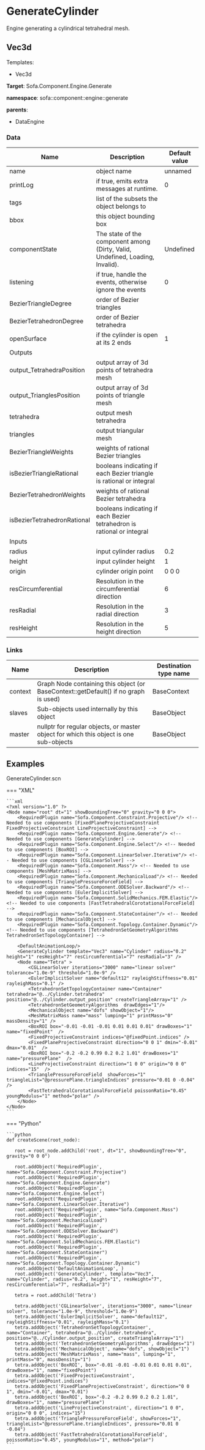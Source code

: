 <!-- generate_doc -->
# GenerateCylinder

Engine generating a cylindrical tetrahedral mesh.


## Vec3d

Templates:

- Vec3d

__Target__: Sofa.Component.Engine.Generate

__namespace__: sofa::component::engine::generate

__parents__:

- DataEngine

### Data

<table>
    <thead>
        <tr>
            <th>Name</th>
            <th>Description</th>
            <th>Default value</th>
        </tr>
    </thead>
    <tbody>
	<tr>
		<td>name</td>
		<td>
object name
		</td>
		<td>unnamed</td>
	</tr>
	<tr>
		<td>printLog</td>
		<td>
if true, emits extra messages at runtime.
		</td>
		<td>0</td>
	</tr>
	<tr>
		<td>tags</td>
		<td>
list of the subsets the object belongs to
		</td>
		<td></td>
	</tr>
	<tr>
		<td>bbox</td>
		<td>
this object bounding box
		</td>
		<td></td>
	</tr>
	<tr>
		<td>componentState</td>
		<td>
The state of the component among (Dirty, Valid, Undefined, Loading, Invalid).
		</td>
		<td>Undefined</td>
	</tr>
	<tr>
		<td>listening</td>
		<td>
if true, handle the events, otherwise ignore the events
		</td>
		<td>0</td>
	</tr>
	<tr>
		<td>BezierTriangleDegree</td>
		<td>
order of Bezier triangles
		</td>
		<td></td>
	</tr>
	<tr>
		<td>BezierTetrahedronDegree</td>
		<td>
order of Bezier tetrahedra
		</td>
		<td></td>
	</tr>
	<tr>
		<td>openSurface</td>
		<td>
if the cylinder is open at its 2 ends
		</td>
		<td>1</td>
	</tr>
	<tr>
		<td colspan="3">Outputs</td>
	</tr>
	<tr>
		<td>output_TetrahedraPosition</td>
		<td>
output array of 3d points of tetrahedra mesh
		</td>
		<td></td>
	</tr>
	<tr>
		<td>output_TrianglesPosition</td>
		<td>
output array of 3d points of triangle mesh
		</td>
		<td></td>
	</tr>
	<tr>
		<td>tetrahedra</td>
		<td>
output mesh tetrahedra
		</td>
		<td></td>
	</tr>
	<tr>
		<td>triangles</td>
		<td>
output triangular mesh
		</td>
		<td></td>
	</tr>
	<tr>
		<td>BezierTriangleWeights</td>
		<td>
weights of rational Bezier triangles
		</td>
		<td></td>
	</tr>
	<tr>
		<td>isBezierTriangleRational</td>
		<td>
booleans indicating if each Bezier triangle is rational or integral
		</td>
		<td></td>
	</tr>
	<tr>
		<td>BezierTetrahedronWeights</td>
		<td>
weights of rational Bezier tetrahedra
		</td>
		<td></td>
	</tr>
	<tr>
		<td>isBezierTetrahedronRational</td>
		<td>
booleans indicating if each Bezier tetrahedron is rational or integral
		</td>
		<td></td>
	</tr>
	<tr>
		<td colspan="3">Inputs</td>
	</tr>
	<tr>
		<td>radius</td>
		<td>
input cylinder radius
		</td>
		<td>0.2</td>
	</tr>
	<tr>
		<td>height</td>
		<td>
input cylinder height
		</td>
		<td>1</td>
	</tr>
	<tr>
		<td>origin</td>
		<td>
cylinder origin point
		</td>
		<td>0 0 0</td>
	</tr>
	<tr>
		<td>resCircumferential</td>
		<td>
Resolution in the circumferential direction
		</td>
		<td>6</td>
	</tr>
	<tr>
		<td>resRadial</td>
		<td>
Resolution in the radial direction
		</td>
		<td>3</td>
	</tr>
	<tr>
		<td>resHeight</td>
		<td>
Resolution in the height direction
		</td>
		<td>5</td>
	</tr>

</tbody>
</table>

### Links


| Name | Description | Destination type name |
| ---- | ----------- | --------------------- |
|context|Graph Node containing this object (or BaseContext::getDefault() if no graph is used)|BaseContext|
|slaves|Sub-objects used internally by this object|BaseObject|
|master|nullptr for regular objects, or master object for which this object is one sub-objects|BaseObject|

## Examples 

GenerateCylinder.scn

=== "XML"

    ```xml
    <?xml version="1.0" ?>
    <Node name="root" dt="1" showBoundingTree="0" gravity="0 0 0">
        <RequiredPlugin name="Sofa.Component.Constraint.Projective"/> <!-- Needed to use components [FixedPlaneProjectiveConstraint FixedProjectiveConstraint LineProjectiveConstraint] -->
        <RequiredPlugin name="Sofa.Component.Engine.Generate"/> <!-- Needed to use components [GenerateCylinder] -->
        <RequiredPlugin name="Sofa.Component.Engine.Select"/> <!-- Needed to use components [BoxROI] -->
        <RequiredPlugin name="Sofa.Component.LinearSolver.Iterative"/> <!-- Needed to use components [CGLinearSolver] -->
        <RequiredPlugin name="Sofa.Component.Mass"/> <!-- Needed to use components [MeshMatrixMass] -->
        <RequiredPlugin name="Sofa.Component.MechanicalLoad"/> <!-- Needed to use components [TrianglePressureForceField] -->
        <RequiredPlugin name="Sofa.Component.ODESolver.Backward"/> <!-- Needed to use components [EulerImplicitSolver] -->
        <RequiredPlugin name="Sofa.Component.SolidMechanics.FEM.Elastic"/> <!-- Needed to use components [FastTetrahedralCorotationalForceField] -->
        <RequiredPlugin name="Sofa.Component.StateContainer"/> <!-- Needed to use components [MechanicalObject] -->
        <RequiredPlugin name="Sofa.Component.Topology.Container.Dynamic"/> <!-- Needed to use components [TetrahedronSetGeometryAlgorithms TetrahedronSetTopologyContainer] -->
    
        <DefaultAnimationLoop/>
        <GenerateCylinder template="Vec3" name="Cylinder" radius="0.2" height="1" resHeight="7" resCircumferential="7" resRadial="3" />
        <Node name="Tetra" >
            <CGLinearSolver iterations="3000" name="linear solver" tolerance="1.0e-9" threshold="1.0e-9" /> 
            <EulerImplicitSolver name="default12" rayleighStiffness="0.01"  rayleighMass="0.1" />
            <TetrahedronSetTopologyContainer name="Container" tetrahedra="@../Cylinder.tetrahedra" position="@../Cylinder.output_position" createTriangleArray="1" />
            <TetrahedronSetGeometryAlgorithms  drawEdges="1"/>
            <MechanicalObject name="dofs" showObject="1"/>
            <MeshMatrixMass name="mass" lumping="1" printMass="0" massDensity="1" />
            <BoxROI box="-0.01 -0.01 -0.01 0.01 0.01 0.01" drawBoxes="1" name="fixedPoint"  />
            <FixedProjectiveConstraint indices="@fixedPoint.indices" />
            <FixedPlaneProjectiveConstraint direction="0 0 1" dmin="-0.01" dmax="0.01"  />
            <BoxROI box="-0.2 -0.2 0.99 0.2 0.2 1.01" drawBoxes="1" name="pressurePlane"  />
            <LineProjectiveConstraint direction="1 0 0" origin="0 0 0" indices="15"  />
            <TrianglePressureForceField  showForces="1"  triangleList="@pressurePlane.triangleIndices" pressure="0.01 0 -0.04" />
            <FastTetrahedralCorotationalForceField poissonRatio="0.45" youngModulus="1" method="polar" /> 
        </Node>
    </Node>
    ```

=== "Python"

    ```python
    def createScene(root_node):

       root = root_node.addChild('root', dt="1", showBoundingTree="0", gravity="0 0 0")

       root.addObject('RequiredPlugin', name="Sofa.Component.Constraint.Projective")
       root.addObject('RequiredPlugin', name="Sofa.Component.Engine.Generate")
       root.addObject('RequiredPlugin', name="Sofa.Component.Engine.Select")
       root.addObject('RequiredPlugin', name="Sofa.Component.LinearSolver.Iterative")
       root.addObject('RequiredPlugin', name="Sofa.Component.Mass")
       root.addObject('RequiredPlugin', name="Sofa.Component.MechanicalLoad")
       root.addObject('RequiredPlugin', name="Sofa.Component.ODESolver.Backward")
       root.addObject('RequiredPlugin', name="Sofa.Component.SolidMechanics.FEM.Elastic")
       root.addObject('RequiredPlugin', name="Sofa.Component.StateContainer")
       root.addObject('RequiredPlugin', name="Sofa.Component.Topology.Container.Dynamic")
       root.addObject('DefaultAnimationLoop', )
       root.addObject('GenerateCylinder', template="Vec3", name="Cylinder", radius="0.2", height="1", resHeight="7", resCircumferential="7", resRadial="3")

       tetra = root.addChild('Tetra')

       tetra.addObject('CGLinearSolver', iterations="3000", name="linear solver", tolerance="1.0e-9", threshold="1.0e-9")
       tetra.addObject('EulerImplicitSolver', name="default12", rayleighStiffness="0.01", rayleighMass="0.1")
       tetra.addObject('TetrahedronSetTopologyContainer', name="Container", tetrahedra="@../Cylinder.tetrahedra", position="@../Cylinder.output_position", createTriangleArray="1")
       tetra.addObject('TetrahedronSetGeometryAlgorithms', drawEdges="1")
       tetra.addObject('MechanicalObject', name="dofs", showObject="1")
       tetra.addObject('MeshMatrixMass', name="mass", lumping="1", printMass="0", massDensity="1")
       tetra.addObject('BoxROI', box="-0.01 -0.01 -0.01 0.01 0.01 0.01", drawBoxes="1", name="fixedPoint")
       tetra.addObject('FixedProjectiveConstraint', indices="@fixedPoint.indices")
       tetra.addObject('FixedPlaneProjectiveConstraint', direction="0 0 1", dmin="-0.01", dmax="0.01")
       tetra.addObject('BoxROI', box="-0.2 -0.2 0.99 0.2 0.2 1.01", drawBoxes="1", name="pressurePlane")
       tetra.addObject('LineProjectiveConstraint', direction="1 0 0", origin="0 0 0", indices="15")
       tetra.addObject('TrianglePressureForceField', showForces="1", triangleList="@pressurePlane.triangleIndices", pressure="0.01 0 -0.04")
       tetra.addObject('FastTetrahedralCorotationalForceField', poissonRatio="0.45", youngModulus="1", method="polar")
    ```

